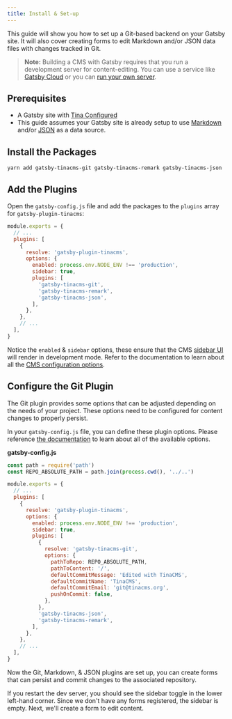 ```yaml
---
title: Install & Set-up
---
```


This guide will show you how to set up a Git-based backend on your Gatsby site. It will also cover creating forms to edit Markdown and/or JSON data files with changes tracked in Git.

> **Note:** Building a CMS with Gatsby requires that you run a development server for content-editing. You can use a service like [Gatsby Cloud](blog/using-tinacms-on-gatsby-cloud) or you can [run your own server](https://levelup.gitconnected.com/provision-setup-and-secure-a-tinacms-cloud-editor-on-aws-e96b0e060e7c).

## Prerequisites

- A Gatsby site with [Tina Configured](/guides/gatsby/adding-tina/project-setup)
- This guide assumes your Gatsby site is already setup to use [Markdown](https://www.gatsbyjs.org/docs/adding-markdown-pages/) and/or [JSON](https://www.gatsbyjs.org/docs/sourcing-content-from-json-or-yaml/) as a data source.

## Install the Packages

    yarn add gatsby-tinacms-git gatsby-tinacms-remark gatsby-tinacms-json

## Add the Plugins

Open the `gatsby-config.js` file and add the packages to the `plugins` array for `gatsby-plugin-tinacms`:

```javascript
module.exports = {
  // ...
  plugins: [
    {
      resolve: 'gatsby-plugin-tinacms',
      options: {
        enabled: process.env.NODE_ENV !== 'production',
        sidebar: true,
        plugins: [
          'gatsby-tinacms-git',
          'gatsby-tinacms-remark',
          'gatsby-tinacms-json',
        ],
      },
    },
    // ...
  ],
}
```

Notice the `enabled` & `sidebar` options, these ensure that the CMS [sidebar UI](/docs/ui) will render in development mode. Refer to the documentation to learn about all the [CMS configuration options](/docs/cms#cms-configuration).

## Configure the Git Plugin

The Git plugin provides some options that can be adjusted depending on the needs of your project. These options need to be configured for content changes to properly persist.

In your `gatsby-config.js` file, you can define these plugin options. Please reference [the documentation](https://github.com/tinacms/tinacms/tree/master/packages/gatsby-tinacms-git) to learn about all of the available options.

**gatsby-config.js**

```javascript
const path = require('path')
const REPO_ABSOLUTE_PATH = path.join(process.cwd(), '../..')

module.exports = {
  // ...
  plugins: [
    {
      resolve: 'gatsby-plugin-tinacms',
      options: {
        enabled: process.env.NODE_ENV !== 'production',
        sidebar: true,
        plugins: [
          {
            resolve: 'gatsby-tinacms-git',
            options: {
              pathToRepo: REPO_ABSOLUTE_PATH,
              pathToContent: '/',
              defaultCommitMessage: 'Edited with TinaCMS',
              defaultCommitName: 'TinaCMS',
              defaultCommitEmail: 'git@tinacms.org',
              pushOnCommit: false,
            },
          },
          'gatsby-tinacms-json',
          'gatsby-tinacms-remark',
        ],
      },
    },
    // ...
  ],
}
```

Now the Git, Markdown, & JSON plugins are set up, you can create forms that can persist and commit changes to the associated repository.

If you restart the dev server, you should see the sidebar toggle in the lower left-hand corner. Since we don't have any forms registered, the sidebar is empty. Next, we'll create a form to edit content.
